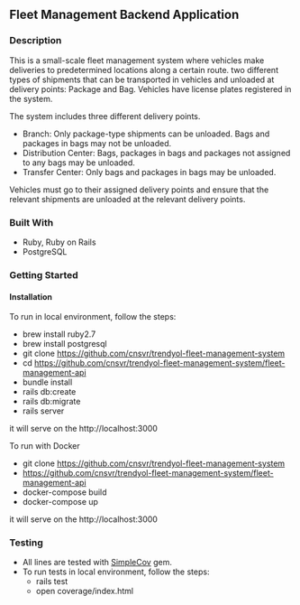 ## Fleet Management Backend Application

### Description
This is a small-scale fleet management system where
 vehicles make deliveries to predetermined locations along a certain route.  two different types of shipments that can be transported in vehicles
 and unloaded at delivery points: Package and Bag. Vehicles have license plates registered in the system. 

 The system includes three different delivery points.
- Branch: Only package-type shipments can be unloaded. Bags and packages in bags
may not be unloaded.
- Distribution Center: Bags, packages in bags and packages not assigned to any bags
may be unloaded.
- Transfer Center: Only bags and packages in bags may be unloaded.

Vehicles must go to their assigned delivery points and ensure that the relevant
 shipments are unloaded at the relevant delivery points.


### Built With

- Ruby, Ruby on Rails
- PostgreSQL

### Getting Started
####  Installation
To run in local environment, follow the steps:
 - brew install ruby2.7
 - brew install postgresql
 - git clone https://github.com/cnsvr/trendyol-fleet-management-system
 - cd https://github.com/cnsvr/trendyol-fleet-management-system/fleet-management-api
 - bundle install
 - rails db:create
 - rails db:migrate
 - rails server

 it will serve on the http://localhost:3000
 
 To run with Docker
 - git clone https://github.com/cnsvr/trendyol-fleet-management-system
 - https://github.com/cnsvr/trendyol-fleet-management-system/fleet-management-api
 - docker-compose build
 - docker-compose up

 it will serve on the http://localhost:3000

### Testing
- All lines are tested with [SimpleCov](https://github.com/simplecov-ruby/simplecov) gem.
- To run tests in local environment, follow the steps:
     * rails test
     * open coverage/index.html
